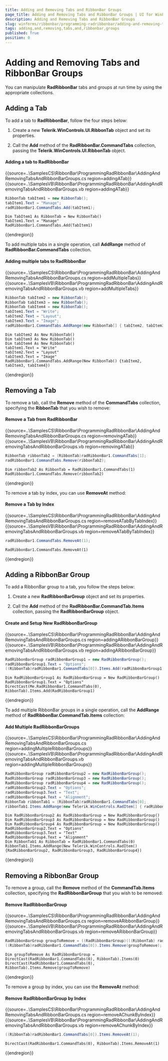 ```yaml
---
title: Adding and Removing Tabs and RibbonBar Groups
page_title: Adding and Removing Tabs and RibbonBar Groups | UI for WinForms Documentation
description: Adding and Removing Tabs and RibbonBar Groups
slug: winforms/ribbonbar/programming-radribbonbar/adding-and-removing-tabs-and-ribbonbar-groups
tags: adding,and,removing,tabs,and,ribbonbar,groups
published: True
position: 0
---
```


# Adding and Removing Tabs and RibbonBar Groups

You can manipulate __RadRibbonBar__ tabs and groups at run time by using the appropriate collections.

## Adding a Tab

To add a tab to __RadRibbonBar__, follow the four steps below:

1. Create a new __Telerik.WinControls.UI.RibbonTab__ object and set its properties.

1. Call the __Add__ method of the __RadRibbonBar.CommandTabs__ collection, passing the __Telerik.WinControls.UI.RibbonTab__ object.

#### Adding a tab to RadRibbonBar

{{source=..\SamplesCS\RibbonBar\ProgrammingRadRibbonBar\AddingAndRemovingTabsAndRibbonBarGroups.cs region=addingATab}} 
{{source=..\SamplesVB\RibbonBar\ProgrammingRadRibbonBar\AddingAndRemovingTabsAndRibbonBarGroups.vb region=addingATab}} 

````C#
RibbonTab tabItem1 = new RibbonTab();
tabItem1.Text = "Manage";
radRibbonBar1.CommandTabs.Add(tabItem1);

````
````VB.NET
Dim TabItem1 As RibbonTab = New RibbonTab()
TabItem1.Text = "Manage"
RadRibbonBar1.CommandTabs.Add(TabItem1)

````

{{endregion}}

To add multiple tabs in a single operation, call __AddRange__ method of __RadRibbonBar.CommandTabs__ collection.

#### Adding multiple tabs to RadRibbonBar

{{source=..\SamplesCS\RibbonBar\ProgrammingRadRibbonBar\AddingAndRemovingTabsAndRibbonBarGroups.cs region=addMultipleTabs}} 
{{source=..\SamplesVB\RibbonBar\ProgrammingRadRibbonBar\AddingAndRemovingTabsAndRibbonBarGroups.vb region=addMultipleTabs}} 

````C#
RibbonTab tabItem2 = new RibbonTab();
RibbonTab tabItem3 = new RibbonTab();
RibbonTab tabItem4 = new RibbonTab();
tabItem1.Text = "Write";
tabItem2.Text = "Layout";
tabItem3.Text = "Image";
radRibbonBar1.CommandTabs.AddRange(new RibbonTab[] { tabItem2, tabItem3, tabItem4 });

````
````VB.NET
Dim tabItem2 As New RibbonTab()
Dim tabItem3 As New RibbonTab()
Dim tabItem4 As New RibbonTab()
tabItem1.Text = "Write"
tabItem2.Text = "Layout"
tabItem3.Text = "Image"
RadRibbonBar1.CommandTabs.AddRange(New RibbonTab() {tabItem2, tabItem3, tabItem4})

````

{{endregion}}

## Removing a Tab

To remove a tab, call the __Remove__ method of the __CommandTabs__ collection, specifying the __RibbonTab__ that you wish to remove:

#### Remove a Tab from RadRibbonBar

{{source=..\SamplesCS\RibbonBar\ProgrammingRadRibbonBar\AddingAndRemovingTabsAndRibbonBarGroups.cs region=removingATab}} 
{{source=..\SamplesVB\RibbonBar\ProgrammingRadRibbonBar\AddingAndRemovingTabsAndRibbonBarGroups.vb region=removingATab}} 

````C#
RibbonTab ribbonTab2 = (RibbonTab)radRibbonBar1.CommandTabs[1];
radRibbonBar1.CommandTabs.Remove(ribbonTab2);

````
````VB.NET
Dim ribbonTab2 As RibbonTab = RadRibbonBar1.CommandTabs(1)
RadRibbonBar1.CommandTabs.Remove(ribbonTab2)

````

{{endregion}}

To remove a tab by index, you can use __RemoveAt__ method:

#### Remove a Tab by Index

{{source=..\SamplesCS\RibbonBar\ProgrammingRadRibbonBar\AddingAndRemovingTabsAndRibbonBarGroups.cs region=removeATabByTabIndex}} 
{{source=..\SamplesVB\RibbonBar\ProgrammingRadRibbonBar\AddingAndRemovingTabsAndRibbonBarGroups.vb region=removeATabByTabIndex}} 

````C#
radRibbonBar1.CommandTabs.RemoveAt(1);

````
````VB.NET
RadRibbonBar1.CommandTabs.RemoveAt(1)

````

{{endregion}}

## Adding a RibbonBar Group

To add a RibbonBar group to a tab, you follow the steps below:

1. Create a new __RadRibbonBarGroup__ object and set its properties.
            

1. Call the __Add__ method of the __RadRibbonBar.CommandTab.Items__ collection, passing the __RadRibbonBarGroup__ object.

#### Create and Setup New RadRibbonBarGroup

{{source=..\SamplesCS\RibbonBar\ProgrammingRadRibbonBar\AddingAndRemovingTabsAndRibbonBarGroups.cs region=addingARibbonBarGroup}} 
{{source=..\SamplesVB\RibbonBar\ProgrammingRadRibbonBar\AddingAndRemovingTabsAndRibbonBarGroups.vb region=addingARibbonBarGroup}} 

````C#
RadRibbonBarGroup radRibbonBarGroup1 = new RadRibbonBarGroup();
radRibbonBarGroup1.Text = "Options";
((RibbonTab)radRibbonBar1.CommandTabs[0]).Items.Add(radRibbonBarGroup1);

````
````VB.NET
Dim RadRibbonBarGroup1 As RadRibbonBarGroup = New RadRibbonBarGroup()
RadRibbonBarGroup1.Text = "Options"
DirectCast(Me.RadRibbonBar1.CommandTabs(0), RibbonTab).Items.Add(RadRibbonBarGroup1)

````

{{endregion}}

To add multiple RibbonBar groups in a single operation, call the __AddRange__ method of __RadRibbonBar.CommandTab.Items__ collection:

#### Add Multiple RadRibbonBarGroups

{{source=..\SamplesCS\RibbonBar\ProgrammingRadRibbonBar\AddingAndRemovingTabsAndRibbonBarGroups.cs region=addingMultipleRibbonBarGroups}} 
{{source=..\SamplesVB\RibbonBar\ProgrammingRadRibbonBar\AddingAndRemovingTabsAndRibbonBarGroups.vb region=addingMultipleRibbonBarGroups}} 

````C#
RadRibbonBarGroup radRibbonBarGroup2 = new RadRibbonBarGroup();
RadRibbonBarGroup radRibbonBarGroup3 = new RadRibbonBarGroup();
RadRibbonBarGroup radRibbonBarGroup4 = new RadRibbonBarGroup();
radRibbonBarGroup2.Text = "Options";
radRibbonBarGroup3.Text = "Text";
radRibbonBarGroup4.Text = "Alignment";
RibbonTab ribbonTab1 = (RibbonTab)radRibbonBar1.CommandTabs[0];
ribbonTab1.Items.AddRange(new Telerik.WinControls.RadItem[] { radRibbonBarGroup2, radRibbonBarGroup3, radRibbonBarGroup4});

````
````VB.NET
Dim RadRibbonBarGroup2 As RadRibbonBarGroup = New RadRibbonBarGroup()
Dim RadRibbonBarGroup3 As RadRibbonBarGroup = New RadRibbonBarGroup()
Dim RadRibbonBarGroup4 As RadRibbonBarGroup = New RadRibbonBarGroup()
RadRibbonBarGroup2.Text = "Options"
RadRibbonBarGroup3.Text = "Text"
RadRibbonBarGroup4.Text = "Alignment"
Dim RibbonTab1 As RibbonTab = RadRibbonBar1.CommandTabs(0)
RibbonTab1.Items.AddRange(New Telerik.WinControls.RadItem() {RadRibbonBarGroup2, RadRibbonBarGroup3, RadRibbonBarGroup4})

````

{{endregion}}

## Removing a RibbonBar Group

To remove a group, call the __Remove__ method of the __CommandTab.Items__ collection, specifying the __RadRibbonBarGroup__ that you wish to be removed:

#### Remove RadRibbonBarGroup

{{source=..\SamplesCS\RibbonBar\ProgrammingRadRibbonBar\AddingAndRemovingTabsAndRibbonBarGroups.cs region=removeARibbonBarGroup}} 
{{source=..\SamplesVB\RibbonBar\ProgrammingRadRibbonBar\AddingAndRemovingTabsAndRibbonBarGroups.vb region=removeARibbonBarGroup}} 

````C#
RadRibbonBarGroup groupToRemove = ((RadRibbonBarGroup)(((RibbonTab) radRibbonBar1.CommandTabs[0]).Items[0]));
((RibbonTab)radRibbonBar1.CommandTabs[0]).Items.Remove(groupToRemove);

````
````VB.NET
Dim groupToRemove As RadRibbonBarGroup = DirectCast(RadRibbonBar1.CommandTabs(0), RibbonTab).Items(0)
DirectCast(RadRibbonBar1.CommandTabs(0), RibbonTab).Items.Remove(groupToRemove)

````

{{endregion}}

To remove a group by index, you can use the __RemoveAt__ method:

#### Remove RadRibbonBarGroup by Index

{{source=..\SamplesCS\RibbonBar\ProgrammingRadRibbonBar\AddingAndRemovingTabsAndRibbonBarGroups.cs region=removeAChunkByIndex}} 
{{source=..\SamplesVB\RibbonBar\ProgrammingRadRibbonBar\AddingAndRemovingTabsAndRibbonBarGroups.vb region=removeAChunkByIndex}} 

````C#
((RibbonTab)radRibbonBar1.CommandTabs[0]).Items.RemoveAt(1);

````
````VB.NET
DirectCast(RadRibbonBar1.CommandTabs(0), RibbonTab).Items.RemoveAt(1)

````

{{endregion}}